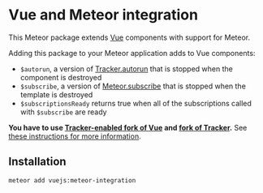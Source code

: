 Vue and Meteor integration
==========================

This Meteor package extends [Vue](https://vuejs.org/) components with support for Meteor.

Adding this package to your Meteor application adds to Vue components:
 * `$autorun`, a version of [Tracker.autorun](https://docs.meteor.com/api/tracker.html#Tracker-autorun) that is stopped when the component is destroyed
 * `$subscribe`, a version of [Meteor.subscribe](https://docs.meteor.com/api/pubsub.html#Meteor-subscribe) that is stopped when the template is destroyed
 * `$subscriptionsReady` returns true when all of the subscriptions called with `$subscribe` are ready

**You have to use [Tracker-enabled fork of Vue](https://github.com/meteor-vue/vue) and
[fork of Tracker](https://github.com/meteor-vue/tracker).**
See [these instructions for more information](https://github.com/meteor-vue/guide).

Installation
------------

```
meteor add vuejs:meteor-integration
```
